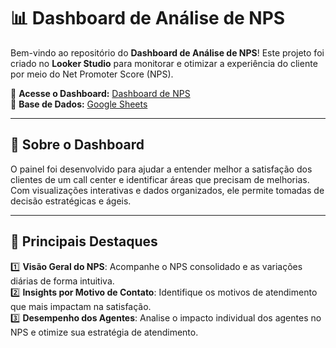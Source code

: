 # 📊 Dashboard de Análise de NPS  

Bem-vindo ao repositório do **Dashboard de Análise de NPS**! Este projeto foi criado no **Looker Studio** para monitorar e otimizar a experiência do cliente por meio do Net Promoter Score (NPS).  

🔗 **Acesse o Dashboard:** [Dashboard de NPS](https://lookerstudio.google.com/s/r1Bkx8GyH_Y)  
📄 **Base de Dados:** [Google Sheets](https://docs.google.com/spreadsheets/d/1bMpXyi-GYX6UfQDOqqP8XOzkkieCxkmQEDUCFicttcE/edit?usp=sharing)

---

## 🧐 Sobre o Dashboard  

O painel foi desenvolvido para ajudar a entender melhor a satisfação dos clientes de um call center e identificar áreas que precisam de melhorias. Com visualizações interativas e dados organizados, ele permite tomadas de decisão estratégicas e ágeis.  

---

## 🌟 Principais Destaques  

1️⃣ **Visão Geral do NPS**: Acompanhe o NPS consolidado e as variações diárias de forma intuitiva.  
2️⃣ **Insights por Motivo de Contato**: Identifique os motivos de atendimento que mais impactam na satisfação.  
3️⃣ **Desempenho dos Agentes**: Analise o impacto individual dos agentes no NPS e otimize sua estratégia de atendimento.  
